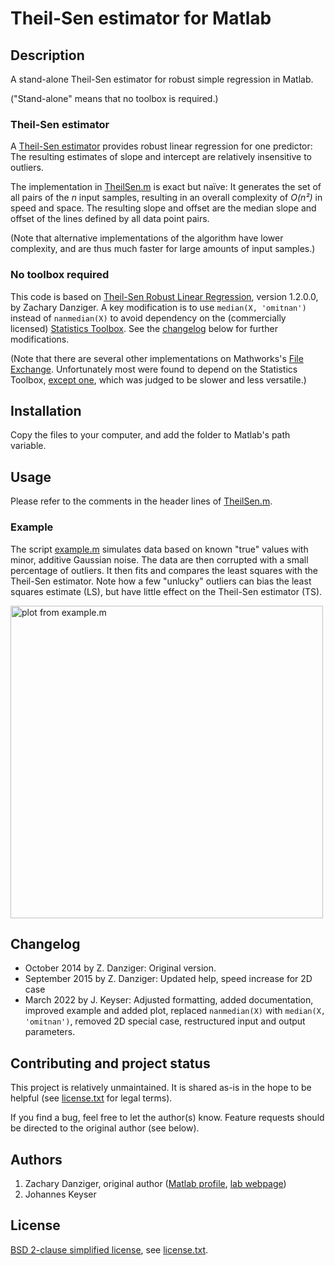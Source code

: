 # Theil-Sen estimator for Matlab

## Description

A stand-alone Theil-Sen estimator for robust simple regression in Matlab.

("Stand-alone" means that no toolbox is required.)

### Theil-Sen estimator

A [Theil-Sen estimator](https://en.wikipedia.org/wiki/Theil%E2%80%93Sen_estimator) provides robust linear regression for one predictor:
The resulting estimates of slope and intercept are relatively insensitive to outliers.

The implementation in [TheilSen.m](TheilSen.m) is exact but naïve:
It generates the set of all pairs of the _n_ input samples, resulting in an overall complexity of _O(n²)_ in speed and space.
The resulting slope and offset are the median slope and offset of the lines defined by all data point pairs.

(Note that alternative implementations of the algorithm have lower complexity, and are thus much faster for large amounts of input samples.)

### No toolbox required

This code is based on [Theil-Sen Robust Linear Regression](https://mathworks.com/matlabcentral/fileexchange/48294-theil-sen-robust-linear-regression), version 1.2.0.0, by Zachary Danziger.
A key modification is to use `median(X, 'omitnan')` instead of `nanmedian(X)` to avoid dependency on the (commercially licensed) [Statistics Toolbox](https://mathworks.com/products/statistics.html).
See the [changelog](#changelog) below for further modifications.

(Note that there are several other implementations on Mathworks's [File Exchange](https://mathworks.com/matlabcentral/fileexchange).
Unfortunately most were found to depend on the Statistics Toolbox, [except one](https://mathworks.com/matlabcentral/fileexchange/43135-regression-utilities), which was judged to be slower and less versatile.)

## Installation

Copy the files to your computer, and add the folder to Matlab's path variable.

## Usage

Please refer to the comments in the header lines of [TheilSen.m](TheilSen.m).

### Example

The script [example.m](example.m) simulates data based on known "true" values with minor, additive Gaussian noise.
The data are then corrupted with a small percentage of outliers.
It then fits and compares the least squares with the Theil-Sen estimator.
Note how a few "unlucky" outliers can bias the least squares estimate (LS), but have little effect on the Theil-Sen estimator (TS).

<img src="example.svg" alt="plot from example.m" width=500px />

## Changelog

- October 2014 by Z. Danziger: Original version.
- September 2015 by Z. Danziger: Updated help, speed increase for 2D case
- March 2022 by J. Keyser: Adjusted formatting, added documentation, improved example and added plot, replaced `nanmedian(X)` with `median(X, 'omitnan')`, removed 2D special case, restructured input and output parameters.

## Contributing and project status

This project is relatively unmaintained.
It is shared as-is in the hope to be helpful (see [license.txt](license.txt) for legal terms).

If you find a bug, feel free to let the author(s) know.
Feature requests should be directed to the original author (see below).

## Authors

1. Zachary Danziger, original author ([Matlab profile](https://de.mathworks.com/matlabcentral/profile/authors/1044524), [lab webpage](https://anil.fiu.edu/))
2. Johannes Keyser

## License

[BSD 2-clause simplified license](https://en.wikipedia.org/wiki/BSD_licenses#2-clause_license_(%22Simplified_BSD_License%22_or_%22FreeBSD_License%22)), see [license.txt](license.txt).

